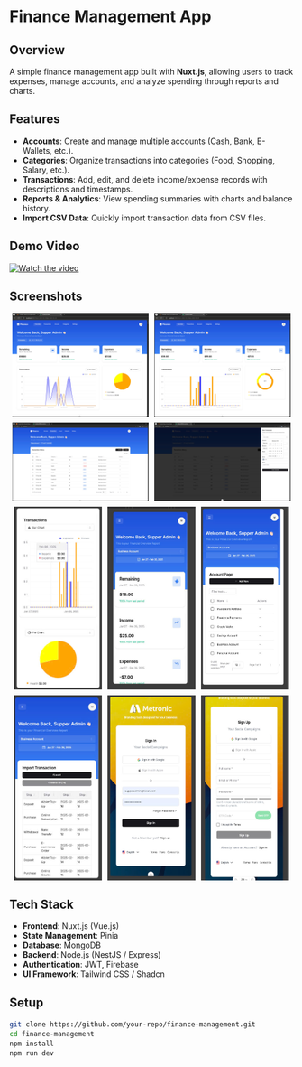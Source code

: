 # Finance Management App

## Overview

A simple finance management app built with **Nuxt.js**, allowing users to track expenses, manage accounts, and analyze spending through reports and charts.

## Features

- **Accounts**: Create and manage multiple accounts (Cash, Bank, E-Wallets, etc.).
- **Categories**: Organize transactions into categories (Food, Shopping, Salary, etc.).
- **Transactions**: Add, edit, and delete income/expense records with descriptions and timestamps.
- **Reports & Analytics**: View spending summaries with charts and balance history.
- **Import CSV Data**: Quickly import transaction data from CSV files.


## Demo Video

[![Watch the video](https://www.youtube.com/watch?v=6qaSh86tZ24)](https://www.youtube.com/watch?v=6qaSh86tZ24)


## Screenshots

<div style="display: flex; flex-wrap: wrap; gap: 10px; justify-content: center;">
  <img src="public/preview/home.jpg" width="48%" alt="Dashboard">
  <img src="public/preview/home-chart.jpg" width="48%" alt="Dashboard">
  <img src="public/preview/trans.jpg" width="48%" alt="Dashboard">
  <img src="public/preview/new-trans.jpg" width="48%" alt="Dashboard">
  <img src="public/preview/chart-sm.jpg" width="31%" alt="Reports">
  <img src="public/preview/home-mb.jpg" width="31%" alt="Reports">
  <img src="public/preview/account-sm.jpg" width="31%" alt="Reports">
  <img src="public/preview/import-sm.jpg" width="31%" alt="Reports">
  <img src="public/preview/sign-in-sm.jpg" width="31%" alt="Reports">
  <img src="public/preview/sign-up-sm.jpg" width="31%" alt="Reports">
</div>

## Tech Stack

- **Frontend**: Nuxt.js (Vue.js)
- **State Management**: Pinia
- **Database**: MongoDB
- **Backend**: Node.js (NestJS / Express)
- **Authentication**: JWT, Firebase
- **UI Framework**: Tailwind CSS / Shadcn

## Setup

```bash
git clone https://github.com/your-repo/finance-management.git
cd finance-management
npm install
npm run dev
```
